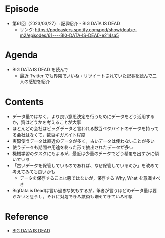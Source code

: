 # Episode
- 第61回（2023/03/27）: 記事紹介 - BIG DATA IS DEAD
    - リンク: https://podcasters.spotify.com/pod/show/double-m2/episodes/61----BIG-DATA-IS-DEAD-e214sa5

# Agenda
- BIG DATA IS DEAD を読んで
    - 最近 Twitter でも界隈でいいね・リツイートされていた記事を読んで二人の感想を紹介

# Contents
- データ量ではなく，より良い意思決定を行うためにデータをどう活用するか，質はどうかを考えることが大事
- ほとんどの会社はビッグデータと言われる数百ペタバイトのデータを持ってる会社はなくて，数百ギガバイト程度
- 実際使うデータは直近のデータが多く，古いデータは使わないことが多い
- 使うデータも期間や用途を絞った形で抽出されたデータが多い
- 機械学習のタスクにもよるが，最近は少量のデータでどう精度を出すかに傾いている
- 「古いデータを保管しているのであれば、なぜ保管しているのか」を改めて考えてみても良いかも
    - データを保存することは悪ではないが，保存する Why, What を意識すべき
- BigData is Deadは言い過ぎな気もするが，筆者が言うほどのデータ量は要らないと思うし，それに対処できる技術も増えてきている印象

# Reference
- [BIG DATA IS DEAD](https://motherduck.com/blog/big-data-is-dead/)
